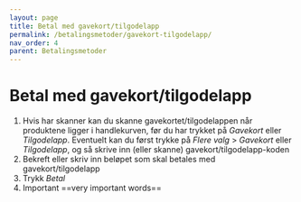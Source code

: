 ```yaml
---
layout: page
title: Betal med gavekort/tilgodelapp
permalink: /betalingsmetoder/gavekort-tilgodelapp/
nav_order: 4
parent: Betalingsmetoder
---
```


# Betal med gavekort/tilgodelapp

1. Hvis har skanner kan du skanne gavekortet/tilgodelappen når produktene ligger i handlekurven, før du har trykket på _Gavekort_ eller _Tilgodelapp_. Eventuelt kan du først trykke på _Flere valg_ > _Gavekort_ eller _Tilgodelapp_, og så skrive inn (eller skanne) gavekort/tilgodelapp-koden
2. Bekreft eller skriv inn beløpet som skal betales med gavekort/tilgodelapp
3. Trykk _Betal_
4. Important ==very important words==

